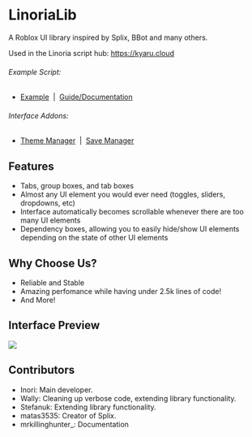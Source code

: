 # LinoriaLib
A Roblox UI library inspired by Splix, BBot and many others.

Used in the Linoria script hub: https://kyaru.cloud

###### Example Script: 
* [Example](Example.lua)&nbsp;&nbsp;|&nbsp;&nbsp;[Guide/Documentation](Documentation.md)

###### Interface Addons:
* [Theme Manager](addons/ThemeManager.lua)&nbsp;&nbsp;|&nbsp;&nbsp;[Save Manager](addons/SaveManager.lua) 

## Features
- Tabs, group boxes, and tab boxes
- Almost any UI element you would ever need (toggles, sliders, dropdowns, etc)
- Interface automatically becomes scrollable whenever there are too many UI elements
- Dependency boxes, allowing you to easily hide/show UI elements depending on the state of other UI elements

## Why Choose Us?
- Reliable and Stable
- Amazing perfomance while having under 2.5k lines of code!
- And More!

## Interface Preview
<img src="https://i.imgur.com/qs0Hqc6.png" />

## Contributors
- Inori: Main developer.
- Wally: Cleaning up verbose code, extending library functionality.
- Stefanuk: Extending library functionality.
- matas3535: Creator of Splix.
- mrkillinghunter_: Documentation
